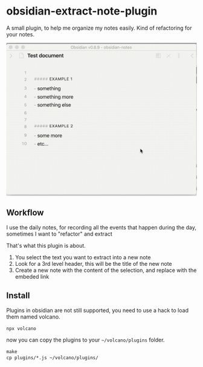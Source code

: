 # obsidian-extract-note-plugin

A small plugin, to help me organize my notes easily. Kind of refactoring for your notes.

![](./example.gif)

## Workflow

I use the daily notes, for recording all the events that happen during the day, sometimes I want to "refactor" and extract

That's what this plugin is about.

1. You select the text you want to extract into a new note
2. Look for a 3rd level header, this will be the title of the new note
3. Create a new note with the content of the selection, and replace with the embeded link

## Install

Plugins in obsidian are not still supported, you need to use a hack to load them named volcano.

```
npx volcano
```

now you can copy the plugins to your `~/volcano/plugins` folder.

```
make
cp plugins/*.js ~/volcano/plugins/
```

